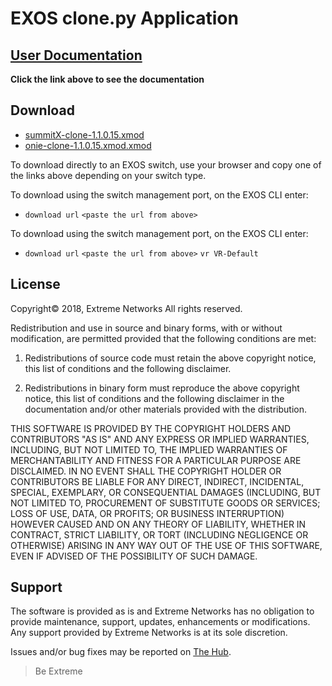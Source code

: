 # EXOS clone.py Application
## [User Documentation](https://rawgit.com/extremenetworks/EXOS_Apps/master/Clone/docs/clone.html)
__Click the link above to see the documentation__

## Download
 - [summitX-clone-1.1.0.15.xmod](summitX-clone-1.1.0.15.xmod)
 - [onie-clone-1.1.0.15.xmod.xmod](onie-clone-1.1.0.15.xmod)

To download directly to an EXOS switch, use your browser and copy one of the links above depending on your switch type. 

To download using the switch management port, on the EXOS CLI enter:
 - `download url` `<paste the url from above>`

To download using the switch management port, on the EXOS CLI enter:
 - `download url` `<paste the url from above>` `vr VR-Default`

## License
Copyright© 2018, Extreme Networks
All rights reserved.

Redistribution and use in source and binary forms, with or without modification,
are permitted provided that the following conditions are met:

1. Redistributions of source code must retain the above copyright notice, this
list of conditions and the following disclaimer.

2. Redistributions in binary form must reproduce the above copyright notice,
this list of conditions and the following disclaimer in the documentation
and/or other materials provided with the distribution.

THIS SOFTWARE IS PROVIDED BY THE COPYRIGHT HOLDERS AND CONTRIBUTORS "AS IS" AND
ANY EXPRESS OR IMPLIED WARRANTIES, INCLUDING, BUT NOT LIMITED TO, THE IMPLIED
WARRANTIES OF MERCHANTABILITY AND FITNESS FOR A PARTICULAR PURPOSE ARE
DISCLAIMED. IN NO EVENT SHALL THE COPYRIGHT HOLDER OR CONTRIBUTORS BE LIABLE
FOR ANY DIRECT, INDIRECT, INCIDENTAL, SPECIAL, EXEMPLARY, OR CONSEQUENTIAL
DAMAGES (INCLUDING, BUT NOT LIMITED TO, PROCUREMENT OF SUBSTITUTE GOODS OR
SERVICES; LOSS OF USE, DATA, OR PROFITS; OR BUSINESS INTERRUPTION) HOWEVER
CAUSED AND ON ANY THEORY OF LIABILITY, WHETHER IN CONTRACT, STRICT LIABILITY,
OR TORT (INCLUDING NEGLIGENCE OR OTHERWISE) ARISING IN ANY WAY OUT OF THE USE
OF THIS SOFTWARE, EVEN IF ADVISED OF THE POSSIBILITY OF SUCH DAMAGE.

## Support
The software is provided as is and Extreme Networks has no obligation to provide
maintenance, support, updates, enhancements or modifications.
Any support provided by Extreme Networks is at its sole discretion.

Issues and/or bug fixes may be reported on [The Hub](https://community.extremenetworks.com/extreme).

>Be Extreme
